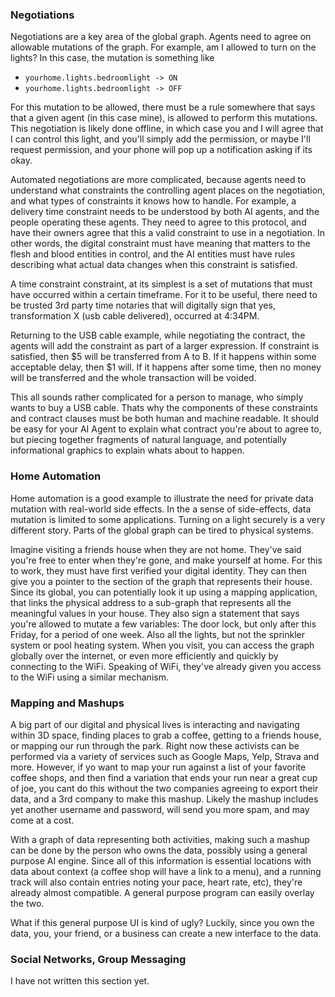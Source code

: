 
### Negotiations 
  
Negotiations are a key area of the global graph. Agents need to agree on
allowable mutations of the graph. For example, am I allowed to turn on
the lights? In this case, the mutation is something like

- `yourhome.lights.bedroomlight -> ON` 
- `yourhome.lights.bedroomlight -> OFF` 

For this mutation to be allowed, there must be a rule somewhere that says that a given agent (in this case mine), is allowed to perform this mutations. This negotiation is likely done offline, in which case you and I will agree that I can control this light, and you'll simply add the permission, or maybe I'll request permission, and your phone will pop up a notification asking if its okay.


Automated negotiations are more complicated, because agents need to understand what constraints the controlling agent places on the negotiation, and what types of constraints it knows how to handle. 
For example, a delivery time constraint needs to be understood by both AI agents, and the people operating these agents. 
They need to agree to this protocol, and have their owners agree that this a valid constraint to use in a negotiation. 
In other words, the digital constraint must have meaning that matters to the flesh and blood entities in control, and the AI entities must have rules describing what actual data changes when this constraint is satisfied. 
  

A time constraint constraint, at its simplest is a set of mutations that
must have occurred within a certain timeframe. For it to be useful,
there need to be trusted 3rd party time notaries that will digitally
sign that yes, transformation X (usb cable delivered), occurred at
4:34PM.


Returning to the USB cable example, while negotiating the contract, the
agents will add the constraint as part of a larger expression. If
constraint is satisfied, then $5 will be transferred from A to B. If it
happens within some acceptable delay, then $1 will. If it happens after
some time, then no money will be transferred and the whole transaction
will be voided.
  

This all sounds rather complicated for a person to manage, who simply
wants to buy a USB cable. Thats why the components of these constraints
and contract clauses must be both human and machine readable. It should
be easy for your AI Agent to explain what contract you're about to agree
to, but piecing together fragments of natural language, and potentially
informational graphics to explain whats about to happen.

### Home Automation

Home automation is a good example to illustrate the need for private
data mutation with real-world side effects. In the a sense of
side-effects, data mutation is limited to some applications. Turning on
a light securely is a very different story. Parts of the global graph
can be tired to physical systems.
  

Imagine visiting a friends house when they are not home. They've said
you're free to enter when they're gone, and make yourself at home. For
this to work, they must have first verified your digital identity. They
can then give you a pointer to the section of the graph that represents
their house. Since its global, you can potentially look it up using a
mapping application, that links the physical address to a sub-graph that
represents all the meaningful values in your house. They also sign a
statement that says you're allowed to mutate a few variables: The door
lock, but only after this Friday, for a period of one week. Also all the
lights, but not the sprinkler system or pool heating system. When you
visit, you can access the graph globally over the internet, or even more
efficiently and quickly by connecting to the WiFi. Speaking of WiFi,
they've already given you access to the WiFi using a similar mechanism.

### Mapping and Mashups 

A big part of our digital and physical lives is interacting and
navigating within 3D space, finding places to grab a coffee, getting to
a friends house, or mapping our run through the park. Right now these
activists can be performed via a variety of services such as Google
Maps, Yelp, Strava and more. However, if yo want to map your run against
a list of your favorite coffee shops, and then find a variation that
ends your run near a great cup of joe, you cant do this without the two
companies agreeing to export their data, and a 3rd company to make this
mashup. Likely the mashup includes yet another username and password, will send you
more spam, and may come at a cost.

With a graph of data representing both activities, making such a mashup
can be done by the person who owns the data, possibly using a general
purpose AI engine. Since all of this information is essential locations
with data about context (a coffee shop will have a link to a menu), and
a running track will also contain entries noting your pace, heart rate,
etc), they're already almost compatible. A general purpose program can
easily overlay the two.

What if this general purpose UI is kind of ugly? Luckily, since you own  the data,  you, your friend, or a business can create a new interface to the data.

### Social Networks, Group Messaging

I have not written this section yet.
